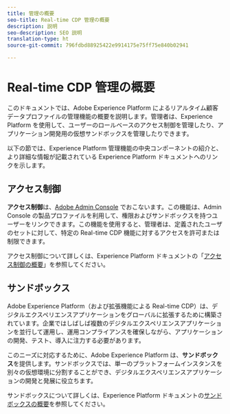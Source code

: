 ```yaml
---
title: 管理の概要
seo-title: Real-time CDP 管理の概要
description: 説明
seo-description: SEO 説明
translation-type: ht
source-git-commit: 796fdbd88925422e9914175e75ff75e840b02941

---
```



# Real-time CDP 管理の概要

このドキュメントでは、Adobe Experience Platform によるリアルタイム顧客データプロファイルの管理機能の概要を説明します。管理者は、Experience Platform を使用して、ユーザーのロールベースのアクセス制御を管理したり、アプリケーション開発用の仮想サンドボックスを管理したりできます。

以下の節では、Experience Platform 管理機能の中央コンポーネントの紹介と、より詳細な情報が記載されている Experience Platform ドキュメントへのリンクを示します。

## アクセス制御

**アクセス制御**&#x200B;は、[Adobe Admin Console](http://adminconsole.adobe.com) でおこないます。この機能は、Admin Console の製品プロファイルを利用して、権限およびサンドボックスを持つユーザーをリンクできます。この機能を使用すると、管理者は、定義されたユーザのセットに対して、特定の Real-time CDP 機能に対するアクセスを許可または制限できます。

アクセス制御について詳しくは、Experience Platform ドキュメントの「[アクセス制御の概要](https://www.adobe.io/apis/experienceplatform/home/permissions-and-sandboxes/permissions-and-sandboxes.html#!api-specification/markdown/narrative/technical_overview/access-control/access-control-overview.md)」を参照してください。

## サンドボックス

Adobe Experience Platform（および拡張機能による Real-time CDP）は、デジタルエクスペリエンスアプリケーションをグローバルに拡張するために構築されています。企業ではしばしば複数のデジタルエクスペリエンスアプリケーションを並行して運用し、運用コンプライアンスを確保しながら、アプリケーションの開発、テスト、導入に注力する必要があります。

このニーズに対応するために、Adobe Experience Platform は、**サンドボックス**&#x200B;を提供します。サンドボックスでは、単一のプラットフォームインスタンスを別々の仮想環境に分割することができ、デジタルエクスペリエンスアプリケーションの開発と発展に役立ちます。

サンドボックスについて詳しくは、Experience Platform ドキュメントの[サンドボックスの概要](https://www.adobe.io/apis/experienceplatform/home/permissions-and-sandboxes/permissions-and-sandboxes.html#!api-specification/markdown/narrative/technical_overview/sandboxes/sandboxes-overview.md)を参照してください。